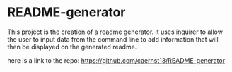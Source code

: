 # README-generator

This project is the creation of a readme generator. it uses inquirer to allow the user to input data from the command line to add information that will then be displayed on the generated readme. 

here is a link to the repo: https://github.com/caernst13/README-generator